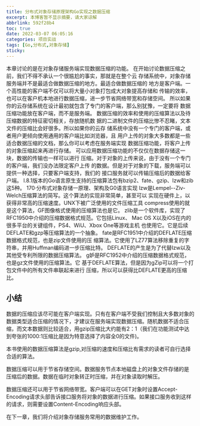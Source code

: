 ```yaml
---
title: 分布式对象存储原理架构Go实现之数据压缩
excerpt: 本博客暂不显示摘要，请大家谅解
abbrlink: 592f28b4
toc: true
date: 2022-03-07 06:05:16
categories: 项目实战
tags: [Go,分布式,对象存储]
sticky:
---
```


本章讨论的是在对象存储服务端实现数据压缩的功能。
在开始讨论数据压缩之前，我们不得不承认一个很尴尬的事实，那就是在整个云
存储系统中，对象存储服务端并不是最适合做数据压缩的地方。最适合做数据压缩的
地方是客户端。一个高性能的客户端不仅可以将大量小对象打包成大对象提高存储和
传输的效率，也可以在客户机本地进行数据压缩，进一步节省网络带宽和存储空间。
所以如果你的云存储系统在设计最初就包含了专门的客户端，那么别犹豫，一定要将
数据压缩功能放在客户端，而不是服务端。
数据压缩的效率和使用的压缩算法以及待压缩数据的特征密切相关，存放随机数
据的二进制文件的压缩比惨不忍睹，文本文件的压缩比会好很多。所以如果你的云存
储系统中没有一个专门的客户端，或者用户更倾向使用通用的客户端比如浏览器，且
用户上传的对象大多数都是一些适合数据压缩的文档，那么你可以考虑在服务端实现
数据压缩功能，将客户上传的对象压缩起来再进行存储。
可以应用数据压缩功能的不仅仅在数据存储这一块，数据的传输也一样可以进行
压缩。对于对象的上传来说，由于没有一个专门的客户端，我们没办法限定客户上传
的数据。但是对于对象的下载，服务端可以提供一种选择，只要客户端支持，我们的
接口服务就可以传输压缩后的数据给客户端。
l.8.1版本的Go语言原生支持的压缩算法包有bzip2、fate、gzip、lzw和zib这5种。
170·分布式对象存储一原理、架构及G0语言实现
lzw是Lempel--Ziv-Welch压缩算法的简写。这个算法的实现非常简单，甚至可以
实现在硬件上，以获得非常高的压缩速度。UNX下被广泛使用的文件压缩工具
compress使用的就是这个算法，GF图像格式使用的压缩算法也是它。
zlib是一个软件库，实现了RFC1950中介绍的压缩数据格式规范。它包括Linux、
Mac OS X以及iOS在内的很多平台的关键组件，PS4、WiU、Xbox One等游戏主机
也使用它。它是后续DEFLATE和gzp等压缩算法的一个抽象。
fate是RFC1951中介绍的DEFLATE压缩数据格式规范，也是zip文件使用的压
缩算法。它使用了LZ77算法移除重复的字符串，并用Huffman编码进一步压缩比特。
DEFLATE的产生是为了代替Izw以及其他受专利所限的数据压缩算法。
g妒是RFC1952中介绍的压缩数据格式规范，也是gz文件使用的压缩算法。它
基于DEFLATE算法，但是因为gZip可以将一个打包文件中的所有文件串联起来进行
压缩，所以可以获得比DEFLATE更高的压缩比。



## 小结

数据的压缩应该尽可能在客户端实现。只有在客户端不受我们控制且大多数对象的数据类型适合压缩的情况下，才建议在服务端实现数据压缩。随机数据不适合压缩，而文本数据则比较适合，用gzip压缩比大约能有2：1（我们在功能测试中达到夸张的1000:1压缩比是因为特意选择了内容全0的文件)。

本书使用的数据压缩算法是gzip,对压缩的速度和压缩比有需求的读者可自行选择合适的算法。

数据压缩可以用于节省存储空间。数据服务节点本地磁盘上的对象文件存储的是
压缩后的数据。数据在临时对象转正时压缩，并在对象读取时解压。

数据压缩还可以用于节省网络带宽。客户端可以在GET对象时设置Accept-Encoding请求头部告诉接口服务将对象的数据进行压缩。如果接口服务收到这样的请求，则需要设置Content-Encoding响应头部。

在下一章，我们将介绍对象存储服务常用的数据维护工作。
